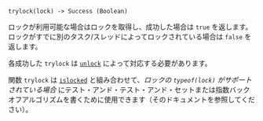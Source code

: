```
trylock(lock) -> Success (Boolean)
```

ロックが利用可能な場合はロックを取得し、成功した場合は `true` を返します。ロックがすでに別のタスク/スレッドによってロックされている場合は `false` を返します。

各成功した `trylock` は [`unlock`](@ref) によって対応する必要があります。

関数 `trylock` は [`islocked`](@ref) と組み合わせて、*ロックの `typeof(lock)` がサポートされている場合* にテスト・アンド・テスト・アンド・セットまたは指数バックオフアルゴリズムを書くために使用できます（そのドキュメントを参照してください）。
